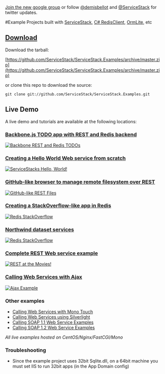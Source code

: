 [Join the new google group](http://groups.google.com/group/servicestack) or
follow [@demisbellot](http://twitter.com/demisbellot) and [@ServiceStack](http://twitter.com/servicestack)
for twitter updates. 

#Example Projects built with [ServiceStack](https://github.com/ServiceStack/ServiceStack), [C# RedisClient](https://github.com/ServiceStack/ServiceStack.Redis), [OrmLite](https://github.com/ServiceStack/ServiceStack.OrmLite), etc

## [Download](https://github.com/ServiceStack/ServiceStack.Examples/archive/master.zip)

Download the tarball:

[https://github.com/ServiceStack/ServiceStack.Examples/archive/master.zip](https://github.com/ServiceStack/ServiceStack.Examples/archive/master.zip)

or clone this repo to download the source:

    git clone git://github.com/ServiceStack/ServiceStack.Examples.git


## Live Demo

A live demo and tutorials are available at the following locations:

### [Backbone.js TODO app with REST and Redis backend](http://mono.servicestack.net/Backbone.Todos/)
[![Backbone REST and Redis TODOs](http://servicestack.net/showcase/img/todos-400x350.png)](http://mono.servicestack.net/Backbone.Todos/)

### [Creating a Hello World Web service from scratch](http://mono.servicestack.net/ServiceStack.Hello/)
[![ServiceStacks Hello, World!](http://servicestack.net/showcase/img/hello-400x350.png)](http://mono.servicestack.net/ServiceStack.Hello/)

### [GitHub-like browser to manage remote filesystem over REST](http://mono.servicestack.net/RestFiles/)
[![GitHub-like REST Files](http://servicestack.net/showcase/img/restfiles-400x350.png)](http://mono.servicestack.net/RestFiles/)

### [Creating a StackOverflow-like app in Redis](http://mono.servicestack.net/RedisStackOverflow/)
[![Redis StackOverflow](http://servicestack.net/showcase/img/redisstackoverflow-400x350.png)](http://mono.servicestack.net/RedisStackOverflow/)

### [Northwind dataset services](http://mono.servicestack.net/ServiceStack.Northwind/)
[![Redis StackOverflow](http://servicestack.net/showcase/img/northwind-400x350.png)](http://mono.servicestack.net/ServiceStack.Northwind/)

### [Complete REST Web service example](http://mono.servicestack.net/ServiceStack.MovieRest/)
[![REST at the Movies!](http://servicestack.net/showcase/img/movierest-400x350.png)](http://mono.servicestack.net/ServiceStack.MovieRest/)

### [Calling Web Services with Ajax](http://mono.servicestack.net/ServiceStack.Examples.Clients/)
[![Ajax Example](http://servicestack.net/showcase/img/ajaxexample-400x350.png)](http://mono.servicestack.net/ServiceStack.Examples.Clients/)

### Other examples
* [Calling Web Services with Mono Touch](http://mono.servicestack.net/monotouch/remote-info/)
* [Calling Web Services using Silverlight](http://mono.servicestack.net/ServiceStack.Examples.Clients/Silverlight.htm)
* [Calling SOAP 1.1 Web Service Examples](http://mono.servicestack.net/ServiceStack.Examples.Clients/Soap11.aspx)
* [Calling SOAP 1.2 Web Service Examples](http://mono.servicestack.net/ServiceStack.Examples.Clients/Soap12.aspx)

_All live examples hosted on CentOS/Nginx/FastCGI/Mono_

### Troubleshooting

- Since the example project uses 32bit Sqlite.dll, on a 64bit machine you must set IIS to run 32bit apps (in the App Domain config)
